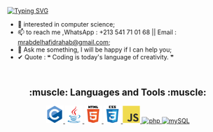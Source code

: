 <a href="https://git.io/typing-svg"><img src="https://readme-typing-svg.herokuapp.com?font=Roboto&size=30&pause=60000&color=FFFFFF&center=true&width=900&lines=%F0%9F%91%8B+Hi%2C+I%E2%80%99m+%40AbdelhafidRahab" alt="Typing SVG" /></a>

- 👀 interested in computer science;
- 📫 to reach me ,WhatsApp : +213 541 71 01 68 || Email : mrabdelhafidrahab@gmail.com;
- 💬 Ask me something, I will be happy if I can help you;
- &#10004; Quote : &#10077; Coding is today's language of creativity. &#10078;
<br>
<h2 align="center">:muscle: Languages and Tools :muscle:</h2>
<p align="center"> 

<a href="https://www.cprogramming.com/" target="_blank" rel="noreferrer"> 
  <img src="https://raw.githubusercontent.com/devicons/devicon/master/icons/c/c-original.svg" alt="c" width="40" height="40"/> 
</a> 

<a href="https://www.java.com" target="_blank" rel="noreferrer"> 
  <img src="https://raw.githubusercontent.com/devicons/devicon/master/icons/java/java-original.svg" alt="java" width="40" height="40"/> 
</a>

<a href="https://www.w3schools.com/html/" target="_blank" rel="noreferrer"> 
  <img src="https://raw.githubusercontent.com/devicons/devicon/master/icons/html5/html5-original-wordmark.svg" alt="html5" width="40" height="40"/> 
</a>

<a href="https://www.w3schools.com/css/" target="_blank" rel="noreferrer"> 
  <img src="https://raw.githubusercontent.com/devicons/devicon/master/icons/css3/css3-original-wordmark.svg" alt="css3" width="40" height="40"/> 
</a> 

<a href="https://developer.mozilla.org/en-US/docs/Web/JavaScript" target="_blank" rel="noreferrer">
  <img src="https://raw.githubusercontent.com/devicons/devicon/master/icons/javascript/javascript-original.svg" alt="javascript" width="40" height="40"/> 
</a>
  
<a href="https://www.php.net/" target="_blank" rel="noreferrer">
  <img src="https://cdn.jsdelivr.net/gh/devicons/devicon/icons/php/php-original.svg" alt="php" width="60" height="50"/> 
</a>
  
<a href="https://dev.mysql.com/doc/" target="_blank" rel="noreferrer">
  <img src="https://cdn.jsdelivr.net/gh/devicons/devicon/icons/mysql/mysql-original-wordmark.svg" alt="mySQL" width="60" height="60"/> 
</a>
  
</p>



<!---
  align="left" 
--->
